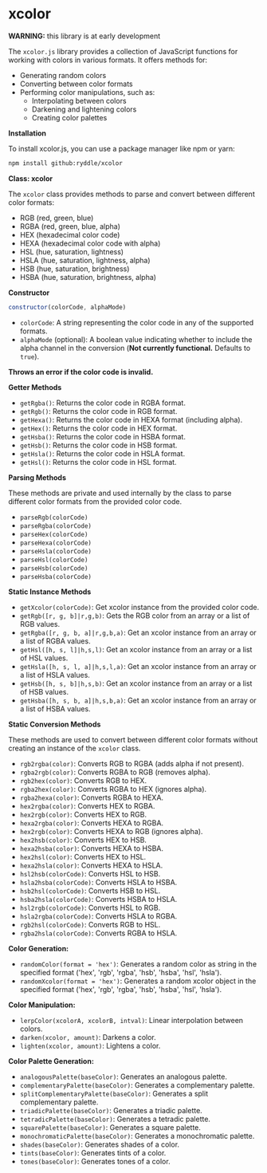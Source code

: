 # xcolor
**WARNING:** this library is at early development

The `xcolor.js` library provides a collection of JavaScript functions for working with colors in various formats. It offers methods for:

- Generating random colors
- Converting between color formats
- Performing color manipulations, such as:
    - Interpolating between colors
    - Darkening and lightening colors
    - Creating color palettes

**Installation**

To install xcolor.js, you can use a package manager like npm or yarn:

```bash
npm install github:ryddle/xcolor
```

**Class: xcolor**

The `xcolor` class provides methods to parse and convert between different color formats:

* RGB (red, green, blue)
* RGBA (red, green, blue, alpha)
* HEX (hexadecimal color code)
* HEXA (hexadecimal color code with alpha)
* HSL (hue, saturation, lightness)
* HSLA (hue, saturation, lightness, alpha)
* HSB (hue, saturation, brightness)
* HSBA (hue, saturation, brightness, alpha)

**Constructor**

```javascript
constructor(colorCode, alphaMode)
```

* `colorCode`: A string representing the color code in any of the supported formats.
* `alphaMode` (optional): A boolean value indicating whether to include the alpha channel in the conversion (**Not currently functional.** Defaults to `true`).

**Throws an error if the color code is invalid.**

**Getter Methods**

* `getRgba()`: Returns the color code in RGBA format.
* `getRgb()`: Returns the color code in RGB format.
* `getHexa()`: Returns the color code in HEXA format (including alpha).
* `getHex()`: Returns the color code in HEX format.
* `getHsba()`: Returns the color code in HSBA format.
* `getHsb()`: Returns the color code in HSB format.
* `getHsla()`: Returns the color code in HSLA format.
* `getHsl()`: Returns the color code in HSL format.

**Parsing Methods**

These methods are private and used internally by the class to parse different color formats from the provided color code.

* `parseRgb(colorCode)`
* `parseRgba(colorCode)`
* `parseHex(colorCode)`
* `parseHexa(colorCode)`
* `parseHsla(colorCode)`
* `parseHsl(colorCode)`
* `parseHsb(colorCode)`
* `parseHsba(colorCode)`

**Static Instance Methods**
* `getXcolor(colorCode)`: Get xcolor instance from the provided color code.
* `getRgb([r, g, b]|r,g,b)`: Gets the RGB color from an array or a list of RGB values. 
* `getRgba([r, g, b, a]|r,g,b,a)`: Get an xcolor instance from an array or a list of RGBA values.
* `getHsl([h, s, l]|h,s,l)`: Get an xcolor instance from an array or a list of HSL values.
* `getHsla([h, s, l, a]|h,s,l,a)`: Get an xcolor instance from an array or a list of HSLA values.
* `getHsb([h, s, b]|h,s,b)`: Get an xcolor instance from an array or a list of HSB values.
* `getHsba([h, s, b, a]|h,s,b,a)`: Get an xcolor instance from an array or a list of HSBA values.

**Static Conversion Methods**

These methods are used to convert between different color formats without creating an instance of the `xcolor` class.

* `rgb2rgba(color)`: Converts RGB to RGBA (adds alpha if not present).
* `rgba2rgb(color)`: Converts RGBA to RGB (removes alpha).
* `rgb2hex(color)`: Converts RGB to HEX.
* `rgba2hex(color)`: Converts RGBA to HEX (ignores alpha).
* `rgba2hexa(color)`: Converts RGBA to HEXA.
* `hex2rgba(color)`: Converts HEX to RGBA.
* `hex2rgb(color)`: Converts HEX to RGB.
* `hexa2rgba(color)`: Converts HEXA to RGBA.
* `hex2rgb(color)`: Converts HEXA to RGB (ignores alpha).
* `hex2hsb(color)`: Converts HEX to HSB.
* `hexa2hsba(color)`: Converts HEXA to HSBA.
* `hex2hsl(color)`: Converts HEX to HSL.
* `hexa2hsla(color)`: Converts HEXA to HSLA.
* `hsl2hsb(colorCode)`: Converts HSL to HSB.
* `hsla2hsba(colorCode)`: Converts HSLA to HSBA.
* `hsb2hsl(colorCode)`: Converts HSB to HSL.
* `hsba2hsla(colorCode)`: Converts HSBA to HSLA.
* `hsl2rgb(colorCode)`: Converts HSL to RGB.
* `hsla2rgba(colorCode)`: Converts HSLA to RGBA.
* `rgb2hsl(colorCode)`: Converts RGB to HSL.
* `rgba2hsla(colorCode)`: Converts RGBA to HSLA.

**Color Generation:**

- `randomColor(format = 'hex')`: Generates a random color as string in the specified format ('hex', 'rgb', 'rgba', 'hsb', 'hsba', 'hsl', 'hsla').
- `randomXcolor(format = 'hex')`: Generates a random xcolor object in the specified format ('hex', 'rgb', 'rgba', 'hsb', 'hsba', 'hsl', 'hsla').

**Color Manipulation:**

- `lerpColor(xcolorA, xcolorB, intval)`: Linear interpolation between colors.
- `darken(xcolor, amount)`: Darkens a color.
- `lighten(xcolor, amount)`: Lightens a color.

**Color Palette Generation:**

- `analogousPalette(baseColor)`: Generates an analogous palette.
- `complementaryPalette(baseColor)`: Generates a complementary palette.
- `splitComplementaryPalette(baseColor)`: Generates a split complementary palette.
- `triadicPalette(baseColor)`: Generates a triadic palette.
- `tetradicPalette(baseColor)`: Generates a tetradic palette.
- `squarePalette(baseColor)`: Generates a square palette.
- `monochromaticPalette(baseColor)`: Generates a monochromatic palette.
- `shades(baseColor)`: Generates shades of a color.
- `tints(baseColor)`: Generates tints of a color.
- `tones(baseColor)`: Generates tones of a color.

